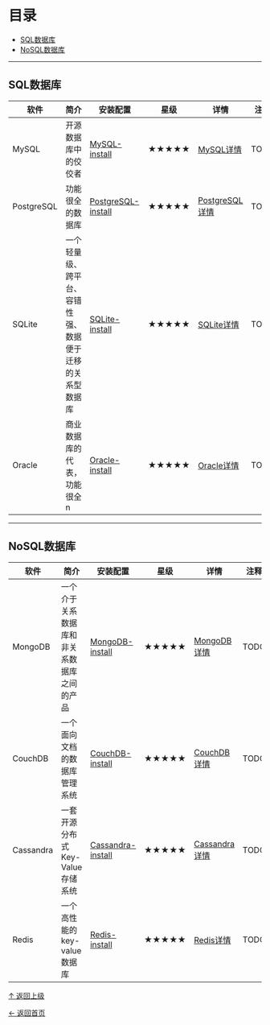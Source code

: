 
# 目录

- [SQL数据库](#SQL数据库)
- [NoSQL数据库](#NoSQL数据库)

---
##  SQL数据库

|软件|简介|安装配置|星级|详情|注释|
|---|---|---|---|---|---|
|MySQL|开源数据库中的佼佼者|[MySQL-install](MySQL/MySQL-install.md)|★★★★★ |[MySQL详情](MySQL/MySQL.md) |TODO|
|PostgreSQL|功能很全的数据库|[PostgreSQL-install](PostgreSQL/PostgreSQL-install.md)|★★★★★ |[PostgreSQL详情](PostgreSQL/PostgreSQL.md) |TODO|
|SQLite|一个轻量级、跨平台、容错性强、数据便于迁移的关系型数据库|[SQLite-install](SQLite/SQLite-install.md)|★★★★★ |[SQLite详情](SQLite/SQLite.md) |TODO|
|Oracle|商业数据库的代表，功能很全n|[Oracle-install](Oracle/Oracle-install.md)|★★★★★ |[Oracle详情](Oracle/Oracle.md) |TODO|



---

## NoSQL数据库

|软件|简介|安装配置|星级|详情|注释|
|---|---|---|---|---|---|
|MongoDB|一个介于关系数据库和非关系数据库之间的产品|[MongoDB-install](MongoDB/MongoDB-install.md)|★★★★★ |[MongoDB详情](MongoDB/MongoDB.md) |TODO|
|CouchDB|一个面向文档的数据库管理系统|[CouchDB-install](CouchDB/CouchDB-install.md)|★★★★★ |[CouchDB详情](CouchDB/CouchDB.md) |TODO|
|Cassandra|一套开源分布式Key-Value存储系统|[Cassandra-install](Cassandra/Cassandra-install.md)|★★★★★ |[Cassandra详情](Cassandra/Cassandra.md) |TODO|
|Redis|一个高性能的key-value数据库|[Redis-install](Redis/Redis-install.md)|★★★★★ |[Redis详情](Redis/Redis.md) |TODO|



[↑ 返回上级](https://github.com/asin929/linux-software)

[← 返回首页](https://github.com/asin929/linux-software)
